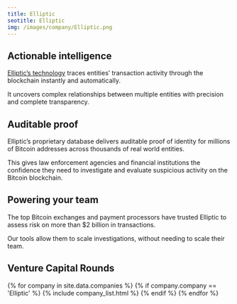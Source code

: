 ```yaml
---
title: Elliptic  
seotitle: Elliptic  
img: /images/company/Elliptic.png
---
```


## Actionable intelligence

<a href="https://www.elliptic.co">Elliptic’s technology</a> traces entities’ transaction activity through the blockchain instantly and automatically.

It uncovers complex relationships between multiple entities with precision and complete transparency.

## Auditable proof

Elliptic’s proprietary database delivers auditable proof of identity for millions of Bitcoin addresses across thousands of real world entities.

This gives law enforcement agencies and financial institutions the confidence they need to investigate and evaluate suspicious activity on the Bitcoin blockchain.

## Powering your team

The top Bitcoin exchanges and payment processors have trusted Elliptic to assess risk on more than $2 billion in transactions.

Our tools allow them to scale investigations, without needing to scale their team.

## Venture Capital Rounds

{% for company in site.data.companies %}
{% if company.company == 'Elliptic' %}
{% include company_list.html %}
{% endif %}
{% endfor %}